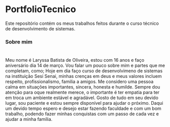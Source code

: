# PortfolioTecnico

Este repositório contém os meus trabalhos feitos durante o curso técnico de desenvolvimento de sistemas. 

### Sobre mim <H1>
Meu nome é Laryssa Batista de Oliveira, estou com 16 anos e faço aniversário dia 14 de março. Vou falar um pouco sobre mim e partes que me completam, como; Hoje em dia faço curso de desenvolvimeno de sistemas na instituição Sesi Senai, minhas crenças em deus e meus valores incluem respeito, profissionalismo, familia a amigos. Me considero uma pessoa calma em situações importantes, sincera, honesta e humilde. Sempre dou atenção para oque realmente merece, o importante é ter empatia para ter em troca um ambiente estável e agradável. Gosto de tudo em seu devido lugar, sou paciente e estou sempre disponível para ajudar o próximo. Daqui um devido tempo espero e desejo estar fazendo faculdade e com um bom trabalho, podendo fazer minhas conquistas com um passo de cada vez e ajudar a minha família. 
